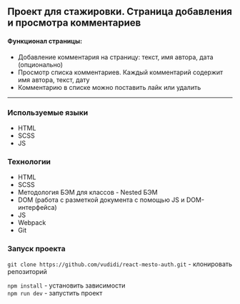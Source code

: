 ## Проект для стажировки. Страница добавления и просмотра комментариев

#### Функционал страницы: 
* Добавление комментария на страницу: текст, имя автора, дата (опционально)
* Просмотр списка комментариев. Каждый комментарий содержит имя автора, текст, дату
* Комментарию в списке можно поставить лайк или удалить
____

### Используемые языки ##
* HTML
* SCSS
* JS

### Технологии ##
* HTML
* SCSS
* Методология БЭМ для классов - Nested БЭМ
* DOM (работа с разметкой документа с помощью JS и DOM-интерфейса)
* JS
* Webpack
* Git

### Запуск проекта

`git clone https://github.com/vudidi/react-mesto-auth.git` - клонировать репозиторий

`npm install` - установить зависимости  
`npm run dev` - запустить проект
